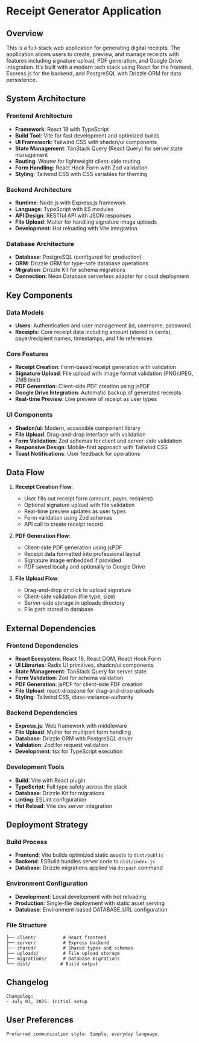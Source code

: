 # Receipt Generator Application

## Overview

This is a full-stack web application for generating digital receipts. The application allows users to create, preview, and manage receipts with features including signature upload, PDF generation, and Google Drive integration. It's built with a modern tech stack using React for the frontend, Express.js for the backend, and PostgreSQL with Drizzle ORM for data persistence.

## System Architecture

### Frontend Architecture
- **Framework**: React 18 with TypeScript
- **Build Tool**: Vite for fast development and optimized builds
- **UI Framework**: Tailwind CSS with shadcn/ui components
- **State Management**: TanStack Query (React Query) for server state management
- **Routing**: Wouter for lightweight client-side routing
- **Form Handling**: React Hook Form with Zod validation
- **Styling**: Tailwind CSS with CSS variables for theming

### Backend Architecture
- **Runtime**: Node.js with Express.js framework
- **Language**: TypeScript with ES modules
- **API Design**: RESTful API with JSON responses
- **File Upload**: Multer for handling signature image uploads
- **Development**: Hot reloading with Vite integration

### Database Architecture
- **Database**: PostgreSQL (configured for production)
- **ORM**: Drizzle ORM for type-safe database operations
- **Migration**: Drizzle Kit for schema migrations
- **Connection**: Neon Database serverless adapter for cloud deployment

## Key Components

### Data Models
- **Users**: Authentication and user management (id, username, password)
- **Receipts**: Core receipt data including amount (stored in cents), payer/recipient names, timestamps, and file references

### Core Features
- **Receipt Creation**: Form-based receipt generation with validation
- **Signature Upload**: File upload with image format validation (PNG/JPEG, 2MB limit)
- **PDF Generation**: Client-side PDF creation using jsPDF
- **Google Drive Integration**: Automatic backup of generated receipts
- **Real-time Preview**: Live preview of receipt as user types

### UI Components
- **Shadcn/ui**: Modern, accessible component library
- **File Upload**: Drag-and-drop interface with validation
- **Form Validation**: Zod schemas for client and server-side validation
- **Responsive Design**: Mobile-first approach with Tailwind CSS
- **Toast Notifications**: User feedback for operations

## Data Flow

1. **Receipt Creation Flow**:
   - User fills out receipt form (amount, payer, recipient)
   - Optional signature upload with file validation
   - Real-time preview updates as user types
   - Form validation using Zod schemas
   - API call to create receipt record

2. **PDF Generation Flow**:
   - Client-side PDF generation using jsPDF
   - Receipt data formatted into professional layout
   - Signature image embedded if provided
   - PDF saved locally and optionally to Google Drive

3. **File Upload Flow**:
   - Drag-and-drop or click to upload signature
   - Client-side validation (file type, size)
   - Server-side storage in uploads directory
   - File path stored in database

## External Dependencies

### Frontend Dependencies
- **React Ecosystem**: React 18, React DOM, React Hook Form
- **UI Libraries**: Radix UI primitives, shadcn/ui components
- **State Management**: TanStack Query for server state
- **Form Validation**: Zod for schema validation
- **PDF Generation**: jsPDF for client-side PDF creation
- **File Upload**: react-dropzone for drag-and-drop uploads
- **Styling**: Tailwind CSS, class-variance-authority

### Backend Dependencies
- **Express.js**: Web framework with middleware
- **File Upload**: Multer for multipart form handling
- **Database**: Drizzle ORM with PostgreSQL driver
- **Validation**: Zod for request validation
- **Development**: tsx for TypeScript execution

### Development Tools
- **Build**: Vite with React plugin
- **TypeScript**: Full type safety across the stack
- **Database**: Drizzle Kit for migrations
- **Linting**: ESLint configuration
- **Hot Reload**: Vite dev server integration

## Deployment Strategy

### Build Process
- **Frontend**: Vite builds optimized static assets to `dist/public`
- **Backend**: ESBuild bundles server code to `dist/index.js`
- **Database**: Drizzle migrations applied via `db:push` command

### Environment Configuration
- **Development**: Local development with hot reloading
- **Production**: Single-file deployment with static asset serving
- **Database**: Environment-based DATABASE_URL configuration

### File Structure
```
├── client/          # React frontend
├── server/          # Express backend
├── shared/          # Shared types and schemas
├── uploads/         # File upload storage
├── migrations/      # Database migrations
└── dist/           # Build output
```

## Changelog

```
Changelog:
- July 03, 2025. Initial setup
```

## User Preferences

```
Preferred communication style: Simple, everyday language.
```